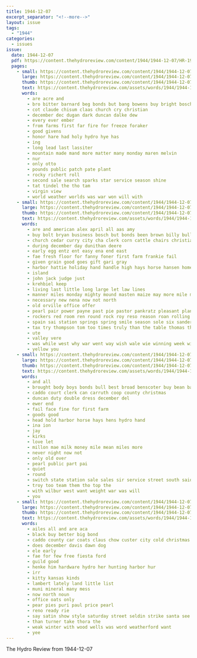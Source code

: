 ```yaml
---
title: 1944-12-07
excerpt_separator: "<!--more-->"
layout: issue
tags:
  - "1944"
categories:
  - issues
issue:
  date: 1944-12-07
  pdf: https://content.thehydroreview.com/content/1944/1944-12-07/HR-1944-12-07.pdf
  pages:
    - small: https://content.thehydroreview.com/content/1944/1944-12-07/small/HR-1944-12-07-01.jpg
      large: https://content.thehydroreview.com/content/1944/1944-12-07/large/HR-1944-12-07-01.jpg
      thumb: https://content.thehydroreview.com/content/1944/1944-12-07/thumbnails/HR-1944-12-07-01.jpg
      text: https://content.thehydroreview.com/assets/words/1944/1944-12-07/HR-1944-12-07-01.txt
      words:
        - are acre and
        - bro bitter barnard beg bonds but bang bowens buy bright boschert bless boys baptist batt big
        - cot claude chisum claas church cry christian
        - december dec dugan dark duncan dalke dew
        - every ever ember
        - from farms first far fire for freeze foraker
        - good givens
        - honor hare had holy hydro hye has
        - ing
        - long lead last lassiter
        - mountain made mand more matter many monday maren melvin
        - nur
        - only otto
        - pounds public patch pate plant
        - rocky richert roll
        - second sale search sparks star service season shine
        - tat tindel the tho tam
        - virgin view
        - world weather worlds was war won will with
    - small: https://content.thehydroreview.com/content/1944/1944-12-07/small/HR-1944-12-07-02.jpg
      large: https://content.thehydroreview.com/content/1944/1944-12-07/large/HR-1944-12-07-02.jpg
      thumb: https://content.thehydroreview.com/content/1944/1944-12-07/thumbnails/HR-1944-12-07-02.jpg
      text: https://content.thehydroreview.com/assets/words/1944/1944-12-07/HR-1944-12-07-02.txt
      words:
        - are and american alex april all aas amy
        - buy bolt bryan business bosch but bonds been brown billy bull best boys bank burden bea black bean bay baby bond baptist
        - church cedar curry city cha clerk corn cattle chairs christian can christmas county change canyon cain caddo company coffee chambers care
        - during december day dunithan deere
        - early egg entz ent easy ena end east
        - fae fresh floor for fanny foner first farm frankie fail
        - given grain good goes gift gari gray
        - harbor hattie holiday hand handle high hays horse hansen home hydro hoe head henry her
        - island
        - john jack judge just
        - krehbiel keep
        - living last little long large let law lines
        - manner miles monday mighty mound masten maize may more mile mash minister must
        - necessary new nena now not north
        - old orville office offer
        - pearl pair power payne past pie pastor pankratz pleasant plan
        - rockers red room ren round rock roy reso reason roan rolling ropes
        - spain sai station springs spring smile season sole six sanders smooth seed schoo
        - tax try thompson tom too times truly than the table thomas thar trip take
        - ute
        - valley vere
        - was while west why war went way wish wale wie winning week will well with walk
        - yellow you
    - small: https://content.thehydroreview.com/content/1944/1944-12-07/small/HR-1944-12-07-03.jpg
      large: https://content.thehydroreview.com/content/1944/1944-12-07/large/HR-1944-12-07-03.jpg
      thumb: https://content.thehydroreview.com/content/1944/1944-12-07/thumbnails/HR-1944-12-07-03.jpg
      text: https://content.thehydroreview.com/assets/words/1944/1944-12-07/HR-1944-12-07-03.txt
      words:
        - and all
        - brought body boys bonds bull best broad benscoter buy bean bank black brown but bor bond
        - caddo court clerk can carruth coop county christmas
        - duncan duty double dress december del
        - ewer end
        - fail face fine for first farm
        - goods good
        - head hold harbor horse hays hens hydro hand
        - ina ion
        - jay
        - kirks
        - love let
        - millon mae milk money mile mean miles more
        - never night now not
        - only old over
        - pearl public part pai
        - quiet
        - round
        - switch state station sale sales sir service street south said sell shoulders such
        - troy too team them tho top the
        - with wilbur west want weight war was will
        - you
    - small: https://content.thehydroreview.com/content/1944/1944-12-07/small/HR-1944-12-07-04.jpg
      large: https://content.thehydroreview.com/content/1944/1944-12-07/large/HR-1944-12-07-04.jpg
      thumb: https://content.thehydroreview.com/content/1944/1944-12-07/thumbnails/HR-1944-12-07-04.jpg
      text: https://content.thehydroreview.com/assets/words/1944/1944-12-07/HR-1944-12-07-04.txt
      words:
        - ailes all and are aca
        - black buy better big bond
        - caddo county car coats claus chow custer city cold christmas
        - does december davis dawn dog
        - ele early
        - fae for few free fiesta ford
        - guild good
        - henke him hardware hydro her hunting harbor hur
        - irr
        - kitty kansas kinds
        - lambert lately land little list
        - muni mineral many mess
        - now north noun
        - office oats only
        - pear pies puri paul price pearl
        - reno ready rie
        - say satin show style saturday street seldin strike santa see sale service seer start san store sales shows stock
        - than turner take thora the
        - weak winter with wood wells was word weatherford want
        - yee
---
```


The Hydro Review from 1944-12-07

<!--more-->

